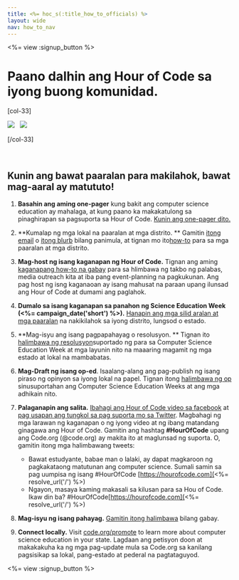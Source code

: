 ```yaml
---
title: <%= hoc_s(:title_how_to_officials) %>
layout: wide
nav: how_to_nav
---
```

<%= view :signup_button %>

# Paano dalhin ang Hour of Code sa iyong buong komunidad.

[col-33]

![](/images/fit-275/highlight-obama.png)&nbsp;&nbsp;&nbsp;![](/images/fit-246/dan.jpg)

[/col-33]

<p style="clear:both">&nbsp;</p>

## Kunin ang bawat paaralan para makilahok, bawat mag-aaral ay matututo!

1. **Basahin ang aming one-pager** kung bakit ang computer science education ay mahalaga, at kung paano ka makakatulong sa pinaghirapan sa pagsuporta sa Hour of Code. [Kunin ang one-pager dito.](/files/hoc-one-pager.pdf)

2. **Kumalap ng mga lokal na paaralan at mga distrito. ** Gamitin [itong email](<%= resolve_url('/promote/resources#sample-emails') %>) o [itong blurb](<%= resolve_url('/promote/stats') %>) bilang panimula, at tignan mo ito[how-to](<%= resolve_url('/how-to') %>) para sa mga paaralan at mga distrito.

3. **Mag-host ng isang kaganapan ng Hour of Code.** Tignan ang aming [kaganapang how-to na gabay](<%= resolve_url('/how-to/events') %>) para sa hlimbawa ng takbo ng palabas, media outreach kita at iba pang event-planning na pagkukunan. Ang pag host ng isng kaganaoan ay isang mahusat na paraan upang ilunsad ang Hour of Code at dumami ang paglahok.

4. **Dumalo sa isang kaganapan sa panahon ng Science Education Week (<%= campaign_date('short') %>).** [Hanapin ang mga silid aralan at mga paaralan](<%= resolve_url('/events') %>) na nakikilahok sa iyong distrito, lungsod o estado.

5. **Mag-isyu ang isang pagpapahayag o resolusyon. ** Tignan ito [halimbawa ng resolusyon](<%= resolve_url('resources/proclamation') %>)suportado ng para sa Computer Science Education Week at mga layunin nito na maaaring magamit ng mga estado at lokal na mambabatas.

6. **Mag-Draft ng isang op-ed**. Isaalang-alang ang pag-publish ng isang piraso ng opinyon sa iyong lokal na papel. Tignan itong [halimbawa ng op](<%= resolve_url('/promote/op-ed') %>) sinusuportahan ang Computer Science Education Weeks at ang mga adhikain nito.

7. **Palaganapin ang salita.** [Ibahagi ang Hour of Code video sa facebook](https://www.facebook.com/sharer/sharer.php?u=http%3A%2F%2Fhourofcode.com%2Fus) at [pag usapan ang tungkol sa pag suporta mo sa Twitter](https://twitter.com/intent/tweet?url=http%3A%2F%2Fhourofcode.com&text=I%27m%20participating%20in%20this%20year%27s%20%23HourOfCode%2C%20are%20you%3F%20%40codeorg&original_referer=https%3A%2F%2Fwww.google.com%2Furl%3Fq%3Dhttps%253A%252F%252Ftwitter.com%252Fshare%253Fhashtags%253D%2526amp%253Brelated%253Dcodeorg%2526amp%253Btext%253DI%252527m%252Bparticipating%252Bin%252Bthis%252Byear%252527s%252B%252523HourOfCode%25252C%252Bare%252Byou%25253F%252B%252540codeorg%2526amp%253Burl%253Dhttp%25253A%25252F%25252Fhourofcode.com%26sa%3DD%26sntz%3D1%26usg%3DAFQjCNE1GLTUbKZfMlEh9Aj5w0iswz6PYQ&related=codeorg&hashtags=). Magbahagi ng mga larawan ng kaganapan o ng iyong video at ng ibang matandang ginagawa ang Hour of Code. Gamitin ang hashtag **#HourOfCode** upang ang Code.org (@code.org) ay makita ito at maglunsad ng suporta. O, gamitin itong mga halimbawang tweets:
    
    - Bawat estudyante, babae man o lalaki, ay dapat magkaroon ng pagkakataong matutunan ang computer science. Sumali samin sa pag uumpisa ng isang #HourOfCode [https://hourofcode.com](<%= resolve_url('/') %>)
    - Ngayon, masaya kaming makasali sa kilusan para sa Hou of Code. Ikaw din ba? #HourOfCode[https://hourofcode.com](<%= resolve_url('/') %>)   
          
        

8. **Mag-isyu ng isang pahayag.** [Gamitin itong halimbawa](<%= resolve_url('/promote/official-press-release') %>) bilang gabay.

9. **Connect locally.** Visit [code.org/promote](<%= codeorg_url('/promote') %>) to learn more about computer science education in your state. Lagdaan ang petisyon doon at makakakuha ka ng mga pag-update mula sa Code.org sa kanilang pagsisikap sa lokal, pang-estado at pederal na pagtataguyod.

<%= view :signup_button %>